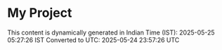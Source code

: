 # My Project

This content is dynamically generated in Indian Time (IST): 2025-05-25 05:27:26 IST
Converted to UTC: 2025-05-24 23:57:26 UTC
